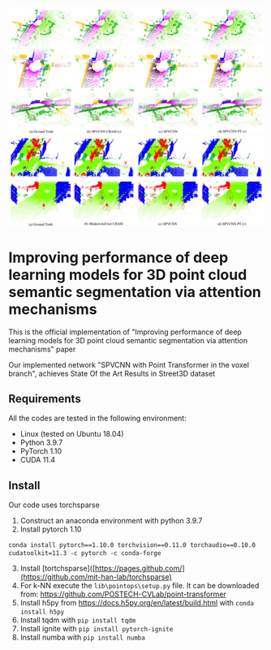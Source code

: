 ![](imgs/SemanticKITTI_viz.jpg)
![](imgs/Street3D_viz.jpg)

# Improving performance of deep learning models for 3D point cloud semantic segmentation via attention mechanisms
This is the official implementation of "Improving performance of deep learning models for 3D point cloud semantic segmentation via attention mechanisms" paper

Our implemented network "SPVCNN with Point Transformer in the voxel branch", achieves State Of the Art Results in Street3D dataset

## Requirements

All the codes are tested in the following environment:

- Linux (tested on Ubuntu 18.04)
- Python 3.9.7
- PyTorch 1.10
- CUDA 11.4


## Install

Our code uses torchsparse 

1. Construct an anaconda environment with python 3.9.7
2. Install pytorch 1.10
  ```
  conda install pytorch==1.10.0 torchvision==0.11.0 torchaudio==0.10.0 cudatoolkit=11.3 -c pytorch -c conda-forge
  ```
3. Install [tortchsparse]([https://pages.github.com/](https://github.com/mit-han-lab/torchsparse) <!-- tortchsparse from https://github.com/mit-han-lab/torchsparse -->
4. For k-NN execute the `lib\pointops\setup.py` file. It can be downloaded from: https://github.com/POSTECH-CVLab/point-transformer
5. Install h5py from https://docs.h5py.org/en/latest/build.html with `conda install h5py`
6. Install tqdm with `pip install tqdm`
7. Install ignite with `pip install pytorch-ignite`
8. Install numba with `pip install numba`

